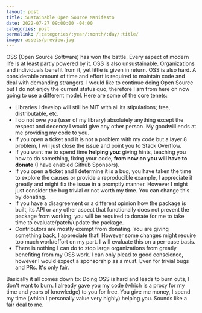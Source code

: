 ```yaml
---
layout: post
title: Sustainable Open Source Manifesto
date: 2022-07-27 09:00:00 -04:00
categories: post
permalink: /:categories/:year/:month/:day/:title/
image: assets/preview.jpg
---
```


OSS (Open Source Software) has won the battle. Every aspect of modern life is at least partly powered by it. OSS is also unsustainable. Organizations and individuals benefit from it, yet little is given in return. OSS is also hard. A considerable amount of time and effort is required to maintain code and deal with demanding strangers. I would like to continue doing Open Source but I do not enjoy the current status quo, therefore I am from here on now going to use a different model. Here are some of the core tenets:

- Libraries I develop will still be MIT with all its stipulations; free, distributable, etc.
- I do not owe you (user of my library) absolutely anything except the respect and decency I would give any other person. My goodwill ends at me providing my code to you.
- If you open a ticket and it is not a problem with my code but a layer 8 problem, I will just close the issue and point you to Stack Overflow.
- If you want me to spend time **helping you**: giving hints, teaching you how to do something, fixing your code, **from now on you will have to donate** (I have enabled Github Sponsors).
- If you open a ticket and I determine it is a bug, you have taken the time to explore the causes or provide a reproducible example, I appreciate it greatly and might fix the issue in a promptly manner. However I might just consider the bug trivial or not worth my time. You can change this by donating.
- If you have a disagreement or a different opinion how the package is built, its API or any other aspect that functionally does not prevent the package from working, you will be required to donate for me to take time to evaluate/patch/update the package.
- Contributors are mostly exempt from donating. You are giving something back, I appreciate that! However some changes might require too much work/effort on my part. I will evaluate this on a per-case basis.
- There is nothing I can do to stop large organizations from greatly benefiting from my OSS work. I can only plead to good conscience, however I would expect a sponsorship as a must. Even for trivial bugs and PRs. It's only fair.

Basically it all comes down to: Doing OSS is hard and leads to burn outs, I don't want to burn. I already gave you my code (which is a proxy for my time and years of knowledge) to you for free. You give me money, I spend my time (which I personally value very highly) helping you. Sounds like a fair deal to me.
